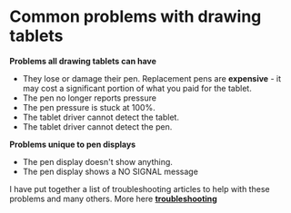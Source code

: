 # Common problems with drawing tablets

**Problems all drawing tablets can have** &#x20;

* They lose or damage their pen. Replacement pens are **expensive** - it may cost a significant portion of what you paid for the tablet.
* The pen no longer reports pressure&#x20;
* The pen pressure is stuck at 100%.
* The tablet driver cannot detect the tablet.
* The tablet driver cannot detect the pen.

**Problems unique to pen displays**

* The pen display doesn't show anything.
* The pen display shows a NO SIGNAL message&#x20;

I have put together a list of troubleshooting articles to help with these problems and many others. More here [**troubleshooting**](./)&#x20;
